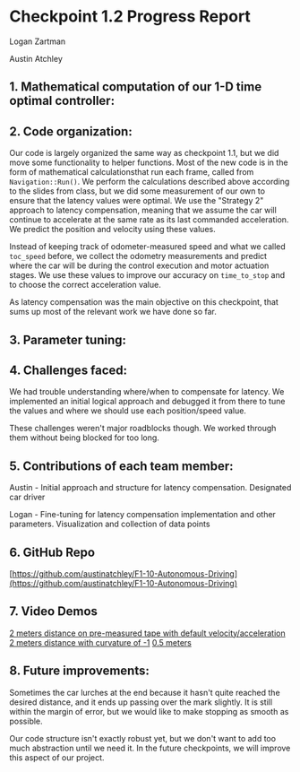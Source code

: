 # Checkpoint 1.2 Progress Report

Logan Zartman

Austin Atchley

## 1. Mathematical computation of our 1-D time optimal controller:

## 2. Code organization:
Our code is largely organized the same way as checkpoint 1.1, but we did move some functionality to helper functions. Most of the new code is in the form of mathematical calculationsthat run each frame, called from `Navigation::Run()`. We perform the calculations described above according to the slides from class, but we did some measurement of our own to ensure that the latency values were optimal. We use the "Strategy 2" approach to latency compensation, meaning that we assume the car will continue to accelerate at the same rate as its last commanded acceleration. We predict the position and velocity using these values.

Instead of keeping track of odometer-measured speed and what we called `toc_speed` before, we collect the odometry measurements and predict where the car will be during the control execution and motor actuation stages. We use these values to improve our accuracy on `time_to_stop` and to choose the correct acceleration value.

As latency compensation was the main objective on this checkpoint, that sums up most of the relevant work we have done so far.

## 3. Parameter tuning:

## 4. Challenges faced:
We had trouble understanding where/when to compensate for latency. We implemented an initial logical approach and debugged it from there to tune the values and where we should use each position/speed value.

These challenges weren't major roadblocks though. We worked through them without being blocked for too long.

## 5. Contributions of each team member:

Austin - Initial approach and structure for latency compensation. Designated car driver

Logan - Fine-tuning for latency compensation implementation and other parameters. Visualization and collection of data points

## 6. GitHub Repo
[https://github.com/austinatchley/F1-10-Autonomous-Driving](https://github.com/austinatchley/F1-10-Autonomous-Driving)

## 7. Video Demos
[2 meters distance on pre-measured tape with default velocity/acceleration](https://drive.google.com/file/d/1-6I8ubXC_vUiwEjwKUGETv0ijHdRV1WZ/view?usp=sharing)
[2 meters distance with curvature of -1](https://drive.google.com/file/d/17qz0Eb2-Sf8woBZr_DeGcpqaZx4tWImE/view?usp=sharing)
[0.5 meters](https://drive.google.com/file/d/1vfNl40W3i84cjVTiD2gXZRp0lGstgpvQ/view?usp=sharing)

## 8. Future improvements:
Sometimes the car lurches at the end because it hasn't quite reached the desired distance, and it ends up passing over the mark slightly. It is still within the margin of error, but we would like to make stopping as smooth as possible.

Our code structure isn't exactly robust yet, but we don't want to add too much abstraction until we need it. In the future checkpoints, we will improve this aspect of our project.

